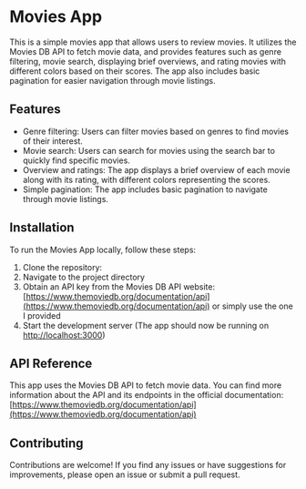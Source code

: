 # Movies App

This is a simple movies app that allows users to review movies. It utilizes the Movies DB API to fetch movie data, and provides features such as genre filtering, movie search, displaying brief overviews, and rating movies with different colors based on their scores. The app also includes basic pagination for easier navigation through movie listings.

## Features

- Genre filtering: Users can filter movies based on genres to find movies of their interest.
- Movie search: Users can search for movies using the search bar to quickly find specific movies.
- Overview and ratings: The app displays a brief overview of each movie along with its rating, with different colors representing the scores.
- Simple pagination: The app includes basic pagination to navigate through movie listings.

## Installation

To run the Movies App locally, follow these steps:

1. Clone the repository:
2. Navigate to the project directory
3. Obtain an API key from the Movies DB API website: [https://www.themoviedb.org/documentation/api](https://www.themoviedb.org/documentation/api) or simply use the one I provided
4. Start the development server (The app should now be running on [http://localhost:3000](http://localhost:3000))

## API Reference

This app uses the Movies DB API to fetch movie data. You can find more information about the API and its endpoints in the official documentation: [https://www.themoviedb.org/documentation/api](https://www.themoviedb.org/documentation/api)

## Contributing

Contributions are welcome! If you find any issues or have suggestions for improvements, please open an issue or submit a pull request.
